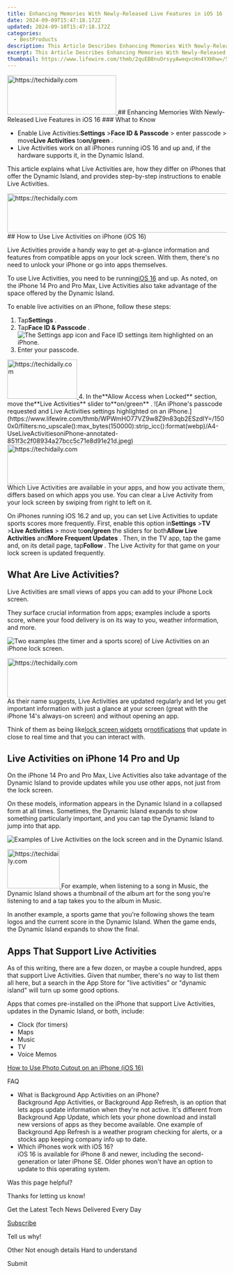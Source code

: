 ```yaml
---
title: Enhancing Memories With Newly-Released Live Features in iOS 16
date: 2024-09-09T15:47:18.172Z
updated: 2024-09-10T15:47:18.172Z
categories:
  - BestProducts
description: This Article Describes Enhancing Memories With Newly-Released Live Features in iOS 16
excerpt: This Article Describes Enhancing Memories With Newly-Released Live Features in iOS 16
thumbnail: https://www.lifewire.com/thmb/2quEB8nuOrsyyAweqvcHn4YXHhw=/540x405/filters:no_upscale():max_bytes(150000):strip_icc():format(webp)/live-activities-230e9e18f42047949e9d3ab312ba932c.jpg
---
```


<!-- affiliate ads begin -->
<a href="https://aligracehair.sjv.io/c/5597632/2115930/19272" target="_top" id="2115930">
  <img src="//a.impactradius-go.com/display-ad/19272-2115930" border="0" alt="https://techidaily.com" width="250" height="90"/>
</a>
<img height="0" width="0" src="https://aligracehair.sjv.io/i/5597632/2115930/19272" style="position:absolute;visibility:hidden;" border="0" />
<!-- affiliate ads end -->
## Enhancing Memories With Newly-Released Live Features in iOS 16
### What to Know

* Enable Live Activities:**Settings** \>**Face ID & Passcode** \> enter passcode > move**Live Activities** to**on/green** .
* Live Activities work on all iPhones running iOS 16 and up and, if the hardware supports it, in the Dynamic Island.

 This article explains what Live Activities are, how they differ on iPhones that offer the Dynamic Island, and provides step-by-step instructions to enable Live Activities.  

<!-- affiliate ads begin -->
<a href="https://appsumo.8odi.net/c/5597632/2118325/7443" target="_top" id="2118325">
  <img src="//a.impactradius-go.com/display-ad/7443-2118325" border="0" alt="https://techidaily.com" width="728" height="90"/>
</a>
<img height="0" width="0" src="https://appsumo.8odi.net/i/5597632/2118325/7443" style="position:absolute;visibility:hidden;" border="0" />
<!-- affiliate ads end -->
## How to Use Live Activities on iPhone (iOS 16)

 Live Activities provide a handy way to get at-a-glance information and features from compatible apps on your lock screen. With them, there's no need to unlock your iPhone or go into apps themselves.

 To use Live Activities, you need to be running[iOS 16](https://www.lifewire.com/ios-16-news-and-rumors-5509306) and up. As noted, on the iPhone 14 Pro and Pro Max, Live Activities also take advantage of the space offered by the Dynamic Island.

 To enable live activities on an iPhone, follow these steps:

1. Tap**Settings** .
2. Tap**Face ID & Passcode** .  
![The Settings app icon and Face ID settings item highlighted on an iPhone.](https://www.lifewire.com/thmb/EQiuop3tTn8NVJSUTvczFPG50hU=/1500x0/filters:no_upscale():max_bytes(150000):strip_icc():format(webp)/A2-UseLiveActivitiesoniPhone-annotated-d017d2ba138743388ab64f097ddfe818.jpeg)
3. Enter your passcode.
<!-- affiliate ads begin -->
<a href="https://aligracehair.sjv.io/c/5597632/2115942/19272" target="_top" id="2115942">
  <img src="//a.impactradius-go.com/display-ad/19272-2115942" border="0" alt="https://techidaily.com" width="160" height="90"/>
</a>
<img height="0" width="0" src="https://aligracehair.sjv.io/i/5597632/2115942/19272" style="position:absolute;visibility:hidden;" border="0" />
<!-- affiliate ads end -->
4. In the**Allow Access when Locked** section, move the**Live Activities** slider to**on/green** .  
![An iPhone's passcode requested and Live Activities settings highlighted on an iPhone.](https://www.lifewire.com/thmb/WPWmHO77VZ9w8Z9n83qb2ESzdIY=/1500x0/filters:no_upscale():max_bytes(150000):strip_icc():format(webp)/A4-UseLiveActivitiesoniPhone-annotated-851f3c2f08934a27bcc5c71e8d91e21d.jpeg)

<!-- affiliate ads begin -->
<a href="https://appsumo.8odi.net/c/5597632/2132160/7443" target="_top" id="2132160">
  <img src="//a.impactradius-go.com/display-ad/7443-2132160" border="0" alt="https://techidaily.com" width="600" height="90"/>
</a>
<img height="0" width="0" src="https://appsumo.8odi.net/i/5597632/2132160/7443" style="position:absolute;visibility:hidden;" border="0" />
<!-- affiliate ads end -->
 Which Live Activities are available in your apps, and how you activate them, differs based on which apps you use. You can clear a Live Activity from your lock screen by swiping from right to left on it.

 On iPhones running iOS 16.2 and up, you can set Live Activities to update sports scores more frequently. First, enable this option in**Settings** \>**TV** \>**Live Activities** \> move to**on/green** the sliders for both**Allow Live Activities** and**More Frequent Updates** . Then, in the TV app, tap the game and, on its detail page, tap**Follow** . The Live Activity for that game on your lock screen is updated frequently.

## What Are Live Activities?

 Live Activities are small views of apps you can add to your iPhone Lock screen.

 They surface crucial information from apps; examples include a sports score, where your food delivery is on its way to you, weather information, and more.

![Two examples (the timer and a sports score) of Live Activities on an iPhone lock screen.](https://www.lifewire.com/thmb/F7qAlcpaHoGypZ2a1E_kfeWc6dA=/1500x0/filters:no_upscale():max_bytes(150000):strip_icc():format(webp)/B1-UseLiveActivitiesoniPhone-annotated-b0c38245f36a419783db4085ca63fb00.jpg)

<!-- affiliate ads begin -->
<a href="https://appsumo.8odi.net/c/5597632/2118319/7443" target="_top" id="2118319">
  <img src="//a.impactradius-go.com/display-ad/7443-2118319" border="0" alt="https://techidaily.com" width="728" height="90"/>
</a>
<img height="0" width="0" src="https://appsumo.8odi.net/i/5597632/2118319/7443" style="position:absolute;visibility:hidden;" border="0" />
<!-- affiliate ads end -->
 As their name suggests, Live Activities are updated regularly and let you get important information with just a glance at your screen (great with the iPhone 14's always-on screen) and without opening an app.

 Think of them as being like[lock screen widgets](https://www.lifewire.com/customize-iphone-lockscreen-5443101) or[notifications](https://www.lifewire.com/notification-center-iphone-1999192) that update in close to real time and that you can interact with.

## Live Activities on iPhone 14 Pro and Up

 On the iPhone 14 Pro and Pro Max, Live Activities also take advantage of the Dynamic Island to provide updates while you use other apps, not just from the lock screen.

 On these models, information appears in the Dynamic Island in a collapsed form at all times. Sometimes, the Dynamic Island expands to show something particularly important, and you can tap the Dynamic Island to jump into that app.

![Examples of Live Activities on the lock screen and in the Dynamic Island.](https://www.lifewire.com/thmb/V-2k8wH_Idts_JUaWWAvgskSiAM=/1500x0/filters:no_upscale():max_bytes(150000):strip_icc():format(webp)/C1-UseLiveActivitiesoniPhone-annotated-c36b823b25554946b7e02eb630ec2033.jpg)

<!-- affiliate ads begin -->
<a href="https://aligracehair.sjv.io/c/5597632/2135406/19272" target="_top" id="2135406">
  <img src="//a.impactradius-go.com/display-ad/19272-2135406" border="0" alt="https://techidaily.com" width="120" height="90"/>
</a>
<img height="0" width="0" src="https://aligracehair.sjv.io/i/5597632/2135406/19272" style="position:absolute;visibility:hidden;" border="0" />
<!-- affiliate ads end -->
 For example, when listening to a song in Music, the Dynamic Island shows a thumbnail of the album art for the song you're listening to and a tap takes you to the album in Music.

 In another example, a sports game that you're following shows the team logos and the current score in the Dynamic Island. When the game ends, the Dynamic Island expands to show the final.

## Apps That Support Live Activities

 As of this writing, there are a few dozen, or maybe a couple hundred, apps that support Live Activities. Given that number, there's no way to list them all here, but a search in the App Store for "live activities" or "dynamic island" will turn up some good options.

 Apps that comes pre-installed on the iPhone that support Live Activities, updates in the Dynamic Island, or both, include:

* Clock (for timers)
* Maps
* Music
* TV
* Voice Memos

[How to Use Photo Cutout on an iPhone (iOS 16)](https://www.lifewire.com/use-photo-cutout-iphone-ios-16-7090707)

 FAQ

* What is Background App Activities on an iPhone?  
 Background App Activities, or Background App Refresh, is an option that lets apps update information when they're not active. It's different from Background App Update, which lets your phone download and install new versions of apps as they become available. One example of Background App Refresh is a weather program checking for alerts, or a stocks app keeping company info up to date.
* Which iPhones work with iOS 16?  
 iOS 16 is available for iPhone 8 and newer, including the second-generation or later iPhone SE. Older phones won't have an option to update to this operating system.

Was this page helpful?

Thanks for letting us know!

 Get the Latest Tech News Delivered Every Day

[Subscribe](https://www.lifewire.com/#)

Tell us why!

 Other  Not enough details  Hard to understand

 Submit

<ins class="adsbygoogle"
     style="display:block"
     data-ad-format="autorelaxed"
     data-ad-client="ca-pub-7571918770474297"
     data-ad-slot="1223367746"></ins>



<ins class="adsbygoogle"
     style="display:block"
     data-ad-client="ca-pub-7571918770474297"
     data-ad-slot="8358498916"
     data-ad-format="auto"
     data-full-width-responsive="true"></ins>


